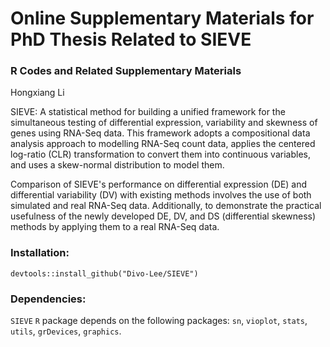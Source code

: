 # Online Supplementary Materials for PhD Thesis Related to SIEVE
### R Codes and Related Supplementary Materials

Hongxiang Li

SIEVE: A statistical method for building a unified framework for the simultaneous testing of differential expression, variability and skewness of genes using RNA-Seq data. This framework adopts a compositional data analysis approach to modelling RNA-Seq count data, applies the centered log-ratio (CLR) transformation to convert them into continuous variables, and uses a skew-normal distribution to model them. 

Comparison of SIEVE's performance on differential expression (DE) and differential variability (DV) with existing methods involves the use of both simulated and real RNA-Seq data. Additionally, to demonstrate the practical usefulness of the newly developed DE, DV, and DS (differential skewness) methods by applying them to a real RNA-Seq data.


### Installation:
 `devtools::install_github("Divo-Lee/SIEVE")`
 
 
### Dependencies:
 `SIEVE` `R` package depends on the following packages: `sn`, `vioplot`, `stats`, `utils`, `grDevices`, `graphics`.
